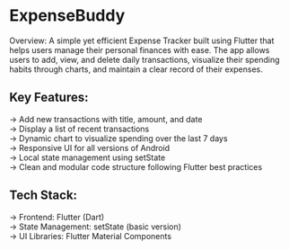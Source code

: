 # ExpenseBuddy

Overview:
A simple yet efficient Expense Tracker built using Flutter that helps users manage their personal finances with ease. The app allows users to add, view, and delete daily transactions, visualize their spending habits through charts, and maintain a clear record of their expenses.

## Key Features:

-> Add new transactions with title, amount, and date  
-> Display a list of recent transactions  
-> Dynamic chart to visualize spending over the last 7 days  
-> Responsive UI for all versions of Android  
-> Local state management using setState  
-> Clean and modular code structure following Flutter best practices  

## Tech Stack:

-> Frontend: Flutter (Dart)  
-> State Management: setState (basic version)  
-> UI Libraries: Flutter Material Components  


